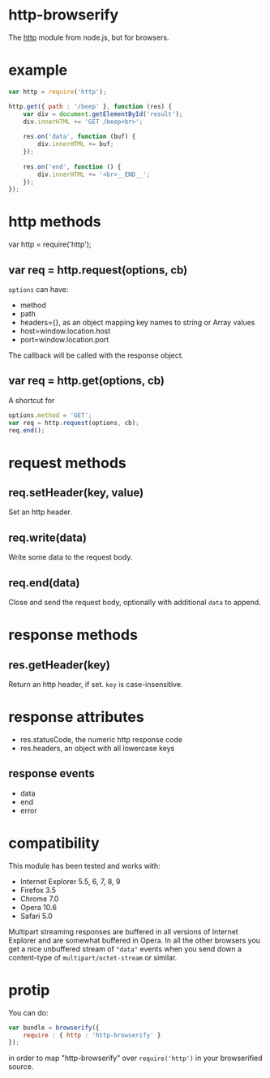 http-browserify
===============

The
[http](http://nodejs.org/docs/v0.4.10/api/all.html#hTTP) module from node.js,
but for browsers.

example
=======

````javascript
var http = require('http');

http.get({ path : '/beep' }, function (res) {
    var div = document.getElementById('result');
    div.innerHTML += 'GET /beep<br>';
    
    res.on('data', function (buf) {
        div.innerHTML += buf;
    });
    
    res.on('end', function () {
        div.innerHTML += '<br>__END__';
    });
});
````

http methods
============

var http = require('http');

var req = http.request(options, cb)
-----------------------------------

`options` can have:

* method
* path
* headers={}, as an object mapping key names to string or Array values
* host=window.location.host
* port=window.location.port

The callback will be called with the response object.

var req = http.get(options, cb)
-------------------------------

A shortcut for

````javascript
options.method = 'GET';
var req = http.request(options, cb);
req.end();
````

request methods
===============

req.setHeader(key, value)
-------------------------

Set an http header.

req.write(data)
---------------

Write some data to the request body.

req.end(data)
-------------

Close and send the request body, optionally with additional `data` to append.

response methods
================

res.getHeader(key)
------------------

Return an http header, if set. `key` is case-insensitive.

response attributes
===================

* res.statusCode, the numeric http response code
* res.headers, an object with all lowercase keys

response events
---------------

* data
* end
* error

compatibility
=============

This module has been tested and works with:

* Internet Explorer 5.5, 6, 7, 8, 9
* Firefox 3.5
* Chrome 7.0
* Opera 10.6
* Safari 5.0

Multipart streaming responses are buffered in all versions of Internet Explorer
and are somewhat buffered in Opera. In all the other browsers you get a nice
unbuffered stream of `"data"` events when you send down a content-type of
`multipart/octet-stream` or similar.

protip
======

You can do:

````javascript
var bundle = browserify({
    require : { http : 'http-browserify' }
});
````

in order to map "http-browserify" over `require('http')` in your browserified
source.
